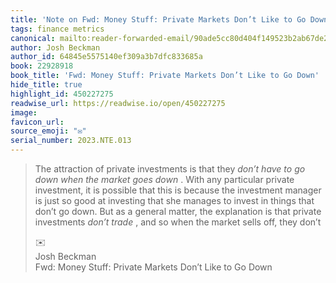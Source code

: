 ```yaml
---
title: 'Note on Fwd: Money Stuff: Private Markets Don’t Like to Go Down via Josh Beckman'
tags: finance metrics
canonical: mailto:reader-forwarded-email/90ade5cc80d404f149523b2ab67de266
author: Josh Beckman
author_id: 64845e5575140ef309a3b7dfc833685a
book: 22928918
book_title: 'Fwd: Money Stuff: Private Markets Don’t Like to Go Down'
hide_title: true
highlight_id: 450227275
readwise_url: https://readwise.io/open/450227275
image:
favicon_url:
source_emoji: "✉️"
serial_number: 2023.NTE.013
---
```

> The attraction of private investments is that they *don’t have to go down when the market goes down* . With any particular private investment, it is possible that this is because the investment manager is just so good at investing that she manages to invest in things that don’t go down. But as a general matter, the explanation is that private investments *don’t trade* , and so when the market sells off, they don’t
> <div class="quoteback-footer"><div class="quoteback-avatar"><span class="mini-emoji"> ✉️</span></div><div class="quoteback-metadata"><div class="metadata-inner"><span style="display:none">FROM:</span><div aria-label="Josh Beckman" class="quoteback-author"> Josh Beckman</div><div aria-label="Fwd: Money Stuff: Private Markets Don’t Like to Go Down" class="quoteback-title"> Fwd: Money Stuff: Private Markets Don’t Like to Go Down</div></div></div></div>